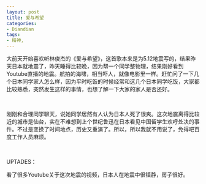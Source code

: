 ```yaml
---
layout: post
title: 爱与希望
categories:
- Diandian
tags:
- 精神, 
---
```

<p>大前天开始喜欢听林俊杰的《爱与希望》，这首歌本来是为5.12地震写的，结果昨天日本就地震了，昨天睡得比较晚，因为帮一个同学整物理，结果刚好看到Youtube直播的地震。航拍的海啸，相当吓人，就像电影里一样。赶忙问了一下几个日本同学家人怎么样，因为平时吃饭的时候经常和这几个日本同学吃饭，大家都比较熟悉，突然发生这样的事情，也想了解一下大家的家人是否还好。</p>
<p>&nbsp;</p>
<p>刚刚和合理同学聊天，说她同学居然有人认为日本人死了很爽。这次地震离得比较近的城市是仙台，实在不难想到上个世纪鲁迅在日本看见中国留学生欢呼处决的事件。不过是变换了时间地点，历史又重演了。所以，所以我就不用说了，免得吧百度工作人员麻烦。</p>
<p>&nbsp;</p>
<p>UPTADES：</p>
<p>看了很多Youtube关于这次地震的视频，日本人在地震中很镇静，房子很好。</p>